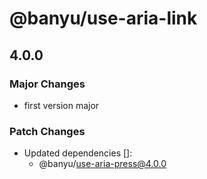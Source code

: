 # @banyu/use-aria-link

## 4.0.0

### Major Changes

- first version major

### Patch Changes

- Updated dependencies []:
  - @banyu/use-aria-press@4.0.0
